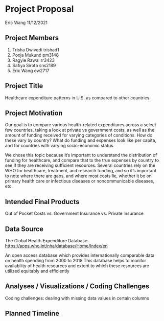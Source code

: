 Project Proposal
================
Eric Wang
11/12/2021

## Project Members

1.  Trisha Dwivedi trishad1
2.  Pooja Mukund pm3148
3.  Ragyie Rawal rr3423
4.  Safiya Sirota sns2189
5.  Eric Wang ew2717

## Project Title

Healthcare expenditure patterns in U.S. as compared to other countries

## Project Motivation

Our goal is to compare various health-related expenditures across a
select few countries, taking a look at private vs government costs, as
well as the amount of funding received for varying categories of
conditions. How do these vary by country? What do funding and expenses
look like per capita, and for countries with varying socio-economic
status.

We chose this topic because it’s important to understand the
distribution of funding for healthcare, and compare that to the true
expenses by country to see if they are receiving sufficient resources.
Several countries rely on the WHO for healthcare, treatment, and
research funding, and so it’s important to note where there are gaps,
and where most costs lie, whether it be on primary health care or
infectious diseases or noncommunicable diseases, etc.

## Intended Final Products

Out of Pocket Costs vs. Government Insurance vs. Private Insurance

## Data Source

The Global Health Expenditure Database:
<https://apps.who.int/nha/database/Home/Index/en>

An open access database which provides internationally comparable data
on health spending from 2000 to 2018 This database helps to monitor
availability of health resources and extent to which these resources are
utilized equitably and efficiently

## Analyses / Visualizations / Coding Challenges

Coding challenges: dealing with missing data values in certain columns

## Planned Timeline
